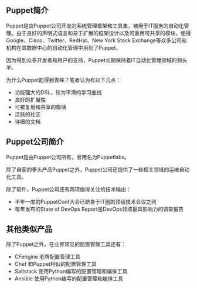 ## Puppet简介

Puppet是由Puppet公司开发的系统管理框架和工具集，被用于IT服务的自动化管理。由于良好的声明式语言和易于扩展的框架设计以及可重用可共享的模块，使得Google、Cisco、Twitter、RedHat、New York Stock Exchange等众多公司和机构在其数据中心的自动化管理中用到了Puppet。

因为得到众多开发者和用户的支持，Puppet长期保持着IT自动化管理领域的领头羊。

为什么Puppet能得到青睐？笔者认为有以下几点：

- 功能强大的DSL，较为平滑的学习曲线
- 良好的扩展性
- 可被复用和共享的模块
- 活跃的社区
- 详细的文档

## Puppet公司简介

Puppet是由Puppet公司所有，曾用名为Puppetlabs。

除了自家的拳头产品Puppet之外，Puppet公司还提供了一些相关领域的运维自动化工具。

除了软件，Puppet公司还有两项值得关注的技术输出：

- 半年一度的PuppetConf大会已跻身于IT圈的顶级技术会议之列
- 每年发布的State of DevOps Report是DevOps领域最具影响力的调查报告

## 其他类似产品

除了Puppet之外，在业界常见的配置管理工具还有：

- CFengine 老牌配置管理工具
- Chef  和Puppet相似的配置管理工具
- Saltstack  使用Python编写的配置管理和编排工具
- Ansible  使用Python编写的配置管理和编排工具